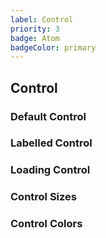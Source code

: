 ```yaml
---
label: Control
priority: 3
badge: Atom
badgeColor: primary
---
```


## Control

<ComponentMeta name="NControl" />

### Default Control

<ComponentDemo name="DefaultInput" />

### Labelled Control

<ComponentDemo name="LabelledInput" />

### Loading Control

<ComponentDemo name="LoadingInput" />

### Control Sizes

<ComponentDemo name="InputSizes" />

### Control Colors

<ComponentDemo name="InputColors" />
